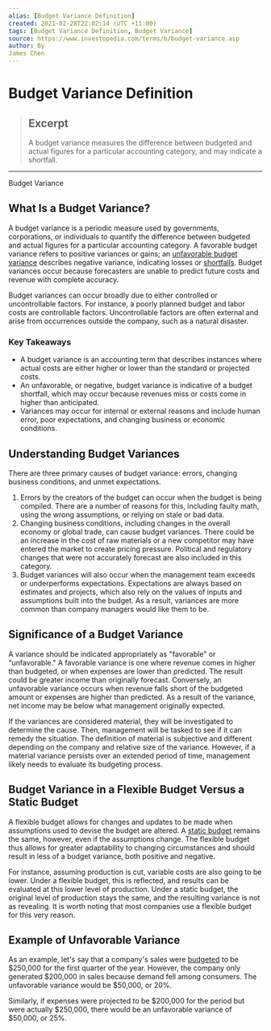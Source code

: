 ```yaml
---
alias: [Budget Variance Definition]
created: 2021-02-28T22:02:14 (UTC +11:00)
tags: [Budget Variance Definition, Budget Variance]
source: https://www.investopedia.com/terms/b/budget-variance.asp
author: By
James Chen
---
```


# Budget Variance Definition

> ## Excerpt
> A budget variance measures the difference between budgeted and actual figures for a particular accounting category, and may indicate a shortfall.

---

Budget Variance
## What Is a Budget Variance?

A budget variance is a periodic measure used by governments, corporations, or individuals to quantify the difference between budgeted and actual figures for a particular accounting category. A favorable budget variance refers to positive variances or gains; an [unfavorable budget variance](https://www.investopedia.com/terms/u/unfavorable-variance.asp) describes negative variance, indicating losses or [shortfalls](https://www.investopedia.com/terms/s/shortfall.asp). Budget variances occur because forecasters are unable to predict future costs and revenue with complete accuracy.

Budget variances can occur broadly due to either controlled or uncontrollable factors. For instance, a poorly planned budget and labor costs are controllable factors. Uncontrollable factors are often external and arise from occurrences outside the company, such as a natural disaster.

### Key Takeaways

-   A budget variance is an accounting term that describes instances where actual costs are either higher or lower than the standard or projected costs.
-   An unfavorable, or negative, budget variance is indicative of a budget shortfall, which may occur because revenues miss or costs come in higher than anticipated.
-   Variances may occur for internal or external reasons and include human error, poor expectations, and changing business or economic conditions.

## Understanding Budget Variances

There are three primary causes of budget variance: errors, changing business conditions, and unmet expectations.

1.  Errors by the creators of the budget can occur when the budget is being compiled. There are a number of reasons for this, including faulty math, using the wrong assumptions, or relying on stale or bad data.
2.  Changing business conditions, including changes in the overall economy or global trade, can cause budget variances. There could be an increase in the cost of raw materials or a new competitor may have entered the market to create pricing pressure. Political and regulatory changes that were not accurately forecast are also included in this category.
3.  Budget variances will also occur when the management team exceeds or underperforms expectations. Expectations are always based on estimates and projects, which also rely on the values of inputs and assumptions built into the budget. As a result, variances are more common than company managers would like them to be.

## Significance of a Budget Variance

A variance should be indicated appropriately as "favorable" or "unfavorable." A favorable variance is one where revenue comes in higher than budgeted, or when expenses are lower than predicted. The result could be greater income than originally forecast. Conversely, an unfavorable variance occurs when revenue falls short of the budgeted amount or expenses are higher than predicted. As a result of the variance, net income may be below what management originally expected.

If the variances are considered material, they will be investigated to determine the cause. Then, management will be tasked to see if it can remedy the situation. The definition of material is subjective and different depending on the company and relative size of the variance. However, if a material variance persists over an extended period of time, management likely needs to evaluate its budgeting process.

## Budget Variance in a Flexible Budget Versus a Static Budget

A flexible budget allows for changes and updates to be made when assumptions used to devise the budget are altered. A [static budget](https://www.investopedia.com/terms/s/staticbudget.asp) remains the same, however, even if the assumptions change. The flexible budget thus allows for greater adaptability to changing circumstances and should result in less of a budget variance, both positive and negative.

For instance, assuming production is cut, variable costs are also going to be lower. Under a flexible budget, this is reflected, and results can be evaluated at this lower level of production. Under a static budget, the original level of production stays the same, and the resulting variance is not as revealing. It is worth noting that most companies use a flexible budget for this very reason.

## Example of Unfavorable Variance

As an example, let's say that a company's sales were [budgeted](https://www.investopedia.com/articles/07/budgetingforcompanies.asp) to be $250,000 for the first quarter of the year. However, the company only generated $200,000 in sales because demand fell among consumers. The unfavorable variance would be $50,000, or 20%.

Similarly, if expenses were projected to be $200,000 for the period but were actually $250,000, there would be an unfavorable variance of $50,000, or 25%.
